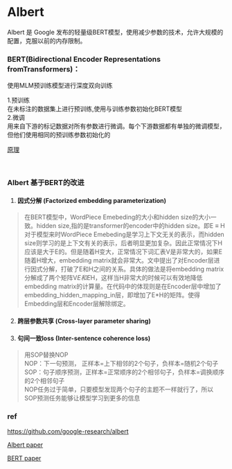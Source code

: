 # Albert
Albert 是 Google 发布的轻量级BERT模型，使用减少参数的技术，允许大规模的配置，克服以前的内存限制。

### BERT(Bidirectional Encoder Representations fromTransformers)：
使用MLM预训练模型进行深度双向训练

1.预训练<br>
在未标注的数据集上进行预训练,使用与训练参数初始化BERT模型<br>
2.微调<br>
用来自下游的标记数据对所有参数进行微调。每个下游数据都有单独的微调模型，但他们使用相同的预训练参数初始化的

[原理](https://blog.csdn.net/jiaowoshouzi/article/details/89073944)

<br>

### Albert 基于BERT的改进
1. #### 因式分解 (Factorized embedding parameterization)
> 在BERT模型中，WordPiece Emebeding的大小和hidden size的大小一致。hidden size,指的是transformer的encoder中的hidden size。即E $\equiv$ H对于模型来时WordPiece Emebeding是学习上下文无关的表示，而hidden size则学习的是上下文有关的表示，后者明显更加复杂。因此正常情况下H应该是大于E的。但是随着H变大，正常情况下词汇表V是非常大的，如果E随着H增大，embedding matrix就会非常大。文中提出了对Encoder层进行因式分解，打破了E和H之间的关系。具体的做法是将embedding matrix分解成了两个矩阵V*E和E*H，这样当H非常大的时候可以有效地降低embedding matrix的计算量。在代码中的体现则是在Encoder层中增加了embedding_hidden_mapping_in层，即增加了E*H的矩阵。使得Embedding层和Encoder层解除绑定。

2. #### 跨层参数共享 (Cross-layer parameter sharing)
> 
3. #### 句间一致loss (Inter-sentence coherence loss)
> 用SOP替换NOP<br>NOP：下一句预测， 正样本=上下相邻的2个句子，负样本=随机2个句子<br>SOP：句子顺序预测，正样本=正常顺序的2个相邻句子，负样本=调换顺序的2个相邻句子<br>NOP任务过于简单，只要模型发现两个句子的主题不一样就行了，所以SOP预测任务能够让模型学习到更多的信息



### ref

https://github.com/google-research/albert

[Albert paper](https://openreview.net/pdf?id=H1eA7AEtvS)

[BERT paper](https://arxiv.org/pdf/1810.04805.pdf)
